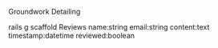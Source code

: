 Groundwork Detailing

rails g scaffold Reviews name:string email:string content:text timestamp:datetime reviewed:boolean